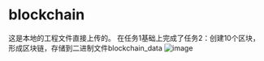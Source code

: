 # blockchain
 这是本地的工程文件直接上传的。 在任务1基础上完成了任务2：创建10个区块，形成区块链，存储到二进制文件blockchain_data
![image](https://user-images.githubusercontent.com/69345371/113478722-43134c00-94bd-11eb-975c-5047c4b9863c.png)
